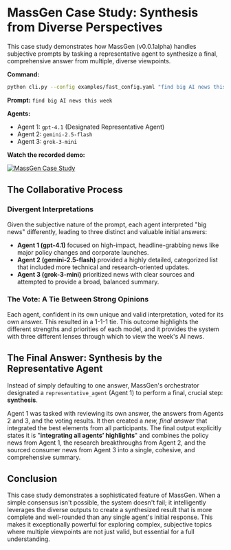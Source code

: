 # MassGen Case Study: Synthesis from Diverse Perspectives

This case study demonstrates how MassGen (v0.0.1alpha) handles subjective prompts by tasking a representative agent to synthesize a final, comprehensive answer from multiple, diverse viewpoints.

**Command:**
```bash
python cli.py --config examples/fast_config.yaml "find big AI news this week"
```

**Prompt:** `find big AI news this week`

**Agents:**
*   Agent 1: `gpt-4.1` (Designated Representative Agent)
*   Agent 2: `gemini-2.5-flash`
*   Agent 3: `grok-3-mini`

**Watch the recorded demo:**

[![MassGen Case Study](https://img.youtube.com/vi/SMmgCG7MZ2M/0.jpg)](https://www.youtube.com/watch?v=SMmgCG7MZ2M)

## The Collaborative Process

### Divergent Interpretations

Given the subjective nature of the prompt, each agent interpreted "big news" differently, leading to three distinct and valuable initial answers:

*   **Agent 1 (gpt-4.1)** focused on high-impact, headline-grabbing news like major policy changes and corporate launches.
*   **Agent 2 (gemini-2.5-flash)** provided a highly detailed, categorized list that included more technical and research-oriented updates.
*   **Agent 3 (grok-3-mini)** prioritized news with clear sources and attempted to provide a broad, balanced summary.

### The Vote: A Tie Between Strong Opinions

Each agent, confident in its own unique and valid interpretation, voted for its own answer. This resulted in a 1-1-1 tie. This outcome highlights the different strengths and priorities of each model, and it provides the system with three different lenses through which to view the week's AI news.

## The Final Answer: Synthesis by the Representative Agent

Instead of simply defaulting to one answer, MassGen's orchestrator designated a `representative_agent` (Agent 1) to perform a final, crucial step: **synthesis**.

Agent 1 was tasked with reviewing its own answer, the answers from Agents 2 and 3, and the voting results. It then created a *new, final answer* that integrated the best elements from all participants. The final output explicitly states it is "**integrating all agents’ highlights**" and combines the policy news from Agent 1, the research breakthroughs from Agent 2, and the sourced consumer news from Agent 3 into a single, cohesive, and comprehensive summary.

## Conclusion

This case study demonstrates a sophisticated feature of MassGen. When a simple consensus isn't possible, the system doesn't fail; it intelligently leverages the diverse outputs to create a synthesized result that is more complete and well-rounded than any single agent's initial response. This makes it exceptionally powerful for exploring complex, subjective topics where multiple viewpoints are not just valid, but essential for a full understanding.